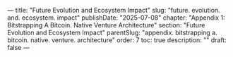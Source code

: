 — title: "Future Evolution and Ecosystem Impact"
slug: "future. evolution. and. ecosystem. impact" publishDate: "2025-07-08"
chapter: "Appendix 1: Bitstrapping A Bitcoin. Native Venture Architecture" section: "Future Evolution and Ecosystem Impact"
parentSlug: "appendix. bitstrapping a. bitcoin. native. venture. architecture" order: 7
toc: true description: ""
draft: false
—

